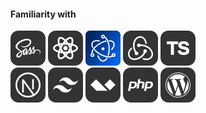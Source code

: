 
#### Familiarity with

![](https://raw.githubusercontent.com/alexanstas/alexanstas/refs/heads/main/icons/sass.svg) ![](https://raw.githubusercontent.com/alexanstas/alexanstas/refs/heads/main/icons/react.svg) ![](https://raw.githubusercontent.com/alexanstas/alexanstas/refs/heads/main/icons/electron.svg) ![](https://raw.githubusercontent.com/alexanstas/alexanstas/refs/heads/main/icons/redux.svg) ![](https://raw.githubusercontent.com/alexanstas/alexanstas/refs/heads/main/icons/typescript.svg)</br>![](https://raw.githubusercontent.com/alexanstas/alexanstas/refs/heads/main/icons/nextjs.svg) ![](https://raw.githubusercontent.com/alexanstas/alexanstas/refs/heads/main/icons/tailwind.svg) ![](https://raw.githubusercontent.com/alexanstas/alexanstas/refs/heads/main/icons/alpine.svg) ![](https://raw.githubusercontent.com/alexanstas/alexanstas/refs/heads/main/icons/php.svg) ![](https://raw.githubusercontent.com/alexanstas/alexanstas/refs/heads/main/icons/wordpress.svg)